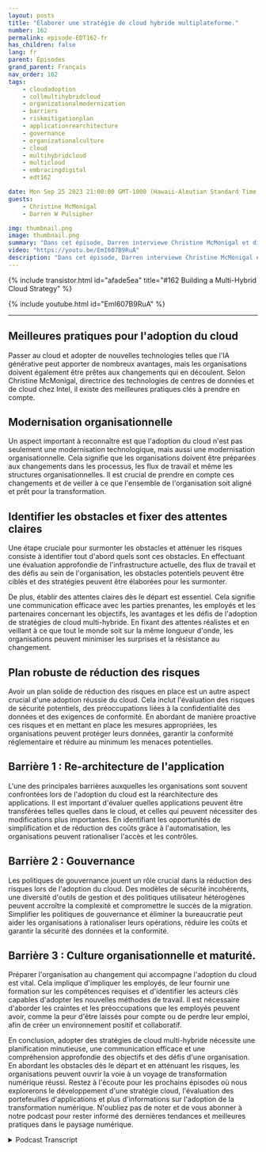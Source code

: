 ```yaml
---
layout: posts
title: "Élaborer une stratégie de cloud hybride multiplateforme."
number: 162
permalink: episode-EDT162-fr
has_children: false
lang: fr
parent: Épisodes
grand_parent: Français
nav_order: 162
tags:
    - cloudadoption
    - collmultihybridcloud
    - organizationalmodernization
    - barriers
    - riskmitigationplan
    - applicationrearchitecture
    - governance
    - organizationalculture
    - cloud
    - multihybridcloud
    - multicloud
    - embracingdigital
    - edt162

date: Mon Sep 25 2023 21:00:00 GMT-1000 (Hawaii-Aleutian Standard Time)
guests:
    - Christine McMonigal
    - Darren W Pulsipher

img: thumbnail.png
image: thumbnail.png
summary: "Dans cet épisode, Darren interviewe Christine McMonigal et discute des défis auxquels les organisations sont confrontées lors de leur transition vers le cloud et l'adoption d'architectures multi-cloud hybrides. Ils soulignent l'importance de comprendre ces obstacles et de fournir des orientations pour les surmonter. Cet épisode explorera plus en détail quelques obstacles clés et des stratégies pour atténuer les risques, garantissant ainsi une transformation réussie vers le cloud."
video: "https://youtu.be/EmI607B9RuA"
description: "Dans cet épisode, Darren interviewe Christine McMonigal et discute des défis auxquels les organisations sont confrontées lors de leur transition vers le cloud et l'adoption d'architectures multi-cloud hybrides. Ils soulignent l'importance de comprendre ces obstacles et de fournir des orientations pour les surmonter. Cet épisode explorera plus en détail quelques obstacles clés et des stratégies pour atténuer les risques, garantissant ainsi une transformation réussie vers le cloud."
---
```


<div>
{% include transistor.html id="afade5ea" title="#162 Building a Multi-Hybrid Cloud Strategy" %}

{% include youtube.html id="EmI607B9RuA" %}
</div>

---

## Meilleures pratiques pour l'adoption du cloud

Passer au cloud et adopter de nouvelles technologies telles que l'IA générative peut apporter de nombreux avantages, mais les organisations doivent également être prêtes aux changements qui en découlent. Selon Christine McMonigal, directrice des technologies de centres de données et de cloud chez Intel, il existe des meilleures pratiques clés à prendre en compte.

## Modernisation organisationnelle

Un aspect important à reconnaître est que l'adoption du cloud n'est pas seulement une modernisation technologique, mais aussi une modernisation organisationnelle. Cela signifie que les organisations doivent être préparées aux changements dans les processus, les flux de travail et même les structures organisationnelles. Il est crucial de prendre en compte ces changements et de veiller à ce que l'ensemble de l'organisation soit aligné et prêt pour la transformation.

## Identifier les obstacles et fixer des attentes claires

Une étape cruciale pour surmonter les obstacles et atténuer les risques consiste à identifier tout d'abord quels sont ces obstacles. En effectuant une évaluation approfondie de l'infrastructure actuelle, des flux de travail et des défis au sein de l'organisation, les obstacles potentiels peuvent être ciblés et des stratégies peuvent être élaborées pour les surmonter.

De plus, établir des attentes claires dès le départ est essentiel. Cela signifie une communication efficace avec les parties prenantes, les employés et les partenaires concernant les objectifs, les avantages et les défis de l'adoption de stratégies de cloud multi-hybride. En fixant des attentes réalistes et en veillant à ce que tout le monde soit sur la même longueur d'onde, les organisations peuvent minimiser les surprises et la résistance au changement.

## Plan robuste de réduction des risques

Avoir un plan solide de réduction des risques en place est un autre aspect crucial d'une adoption réussie du cloud. Cela inclut l'évaluation des risques de sécurité potentiels, des préoccupations liées à la confidentialité des données et des exigences de conformité. En abordant de manière proactive ces risques et en mettant en place les mesures appropriées, les organisations peuvent protéger leurs données, garantir la conformité réglementaire et réduire au minimum les menaces potentielles.

## Barrière 1 : Re-architecture de l'application

L'une des principales barrières auxquelles les organisations sont souvent confrontées lors de l'adoption du cloud est la réarchitecture des applications. Il est important d'évaluer quelles applications peuvent être transférées telles quelles dans le cloud, et celles qui peuvent nécessiter des modifications plus importantes. En identifiant les opportunités de simplification et de réduction des coûts grâce à l'automatisation, les organisations peuvent rationaliser l'accès et les contrôles.

## Barrière 2 : Gouvernance

Les politiques de gouvernance jouent un rôle crucial dans la réduction des risques lors de l'adoption du cloud. Des modèles de sécurité incohérents, une diversité d'outils de gestion et des politiques utilisateur hétérogènes peuvent accroître la complexité et compromettre le succès de la migration. Simplifier les politiques de gouvernance et éliminer la bureaucratie peut aider les organisations à rationaliser leurs opérations, réduire les coûts et garantir la sécurité des données et la conformité.

## Barrière 3 : Culture organisationnelle et maturité.

Préparer l'organisation au changement qui accompagne l'adoption du cloud est vital. Cela implique d'impliquer les employés, de leur fournir une formation sur les compétences requises et d'identifier les acteurs clés capables d'adopter les nouvelles méthodes de travail. Il est nécessaire d'aborder les craintes et les préoccupations que les employés peuvent avoir, comme la peur d'être laissés pour compte ou de perdre leur emploi, afin de créer un environnement positif et collaboratif.

En conclusion, adopter des stratégies de cloud multi-hybride nécessite une planification minutieuse, une communication efficace et une compréhension approfondie des objectifs et des défis d'une organisation. En abordant les obstacles dès le départ et en atténuant les risques, les organisations peuvent ouvrir la voie à un voyage de transformation numérique réussi. Restez à l'écoute pour les prochains épisodes où nous explorerons le développement d'une stratégie cloud, l'évaluation des portefeuilles d'applications et plus d'informations sur l'adoption de la transformation numérique. N'oubliez pas de noter et de vous abonner à notre podcast pour rester informé des dernières tendances et meilleures pratiques dans le paysage numérique.



<details>
<summary> Podcast Transcript </summary>

<p></p>

</details>
